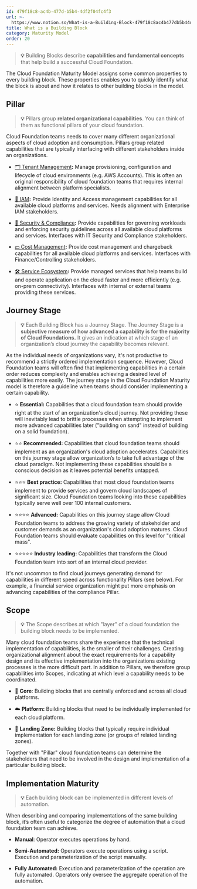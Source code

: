 ```yaml
---
id: 479f18c8-ac4b-477d-b5b4-4df2f04fc4f3
url: >-
  https://www.notion.so/What-is-a-Building-Block-479f18c8ac4b477db5b44df2f04fc4f3
title: What is a Building Block
category: Maturity Model
order: 20
---
```


> **💡** Building Blocks describe **capabilities and fundamental concepts** that help build a successful Cloud Foundation.

The Cloud Foundation Maturity Model assigns some common properties to every building block. These properties enables you to quickly identify what the block is about and how it relates to other building blocks in the model.

## Pillar

> **💡** Pillars group **related organizational capabilities**. You can think of them as functional pillars of your cloud foundation.

Cloud Foundation teams needs to cover many different organizational aspects of cloud adoption and consumption. Pillars group related capabilities that are typically interfacing with different stakeholders inside an organizations.

- [🗂 Tenant Management](/maturity-model/tenant-management/readme.md)**:** Manage provisioning, configuration and lifecycle of cloud environments (e.g. AWS Accounts). This is often an original responsibility of cloud foundation teams that requires internal alignment between platform specialists.

- [🔐 IAM](/maturity-model/iam/readme.md)**:** Provide Identity and Access management capabilities for all available cloud platforms and services. Needs alignment with Enterprise IAM stakeholders.

- [🔖 Security & Compliance](/maturity-model/security-and-compliance/readme.md)**:** Provide capabilities for governing workloads and enforcing security guidelines across all available cloud platforms and services.  Interfaces with IT Security and Compliance stakeholders.

- [💵 Cost Management](/maturity-model/cost-management/readme.md)**:** Provide cost management and chargeback capabilities for all available cloud platforms and services. Interfaces with Finance/Controlling stakeholders.

- [🛠 Service Ecosystem](/maturity-model/service-ecosystem/readme.md)**:** Provide managed services that help teams build and operate application on the cloud faster and more efficiently (e.g. on-prem connectivity). Interfaces with internal or external teams providing these services. 

## Journey Stage

> **💡** Each Building Block has a Journey Stage. The Journey Stage is a **subjective measure of how advanced a capability is for the majority of Cloud Foundations.** It gives an indication at which stage of an organization’s cloud journey the capability becomes relevant.

As the individual needs of organizations vary, it's not productive to recommend a strictly ordered implementation sequence. However, Cloud Foundation teams will often find that implementing capabilities in a certain order reduces complexity and enables achieving a desired level of capabilities more easily. The journey stage in the Cloud Foundation Maturity model is therefore a guideline when teams should consider implementing a certain capability.

- ⭐️ **Essential:** Capabilities that a cloud foundation team should provide right at the start of an organization's cloud journey. Not providing these will inevitably lead to brittle processes when attempting to implement more advanced capabilities later ("building on sand" instead of building on a solid foundation). 

- ⭐️⭐️ **Recommended:** Capabilities that cloud foundation teams should implement as an organization's cloud adoption accelerates. Capabilities on this journey stage allow organization’s to take full advantage of the cloud paradigm. Not implementing these capabilities should be a conscious decision as it leaves potential benefits untapped.

- ⭐️⭐️⭐️ **Best practice:** Capabilities that most cloud foundation teams implement to provide services and govern cloud landscapes of significant size. Cloud Foundation teams looking into these capabilities typically serve well over 100 internal customers.

- ⭐️⭐️⭐️⭐️ **Advanced:** Capabilities on this journey stage allow Cloud Foundation teams to address the growing variety of stakeholder and customer demands as an organization's cloud adoption matures. Cloud Foundation teams should evaluate capabilities on this level  for "critical mass".

- ⭐️⭐️⭐️⭐️⭐️ **Industry leading:** Capabilities that transform the Cloud Foundation team into sort of an internal cloud provider.

It's not uncommon to find cloud journeys generating demand for capabilities in different speed across functionality Pillars (see below). For example, a financial service organization might put more emphasis on advancing capabilities of the compliance Pillar. 

## Scope

> **💡** The Scope describes at which "layer" of a cloud foundation the building block needs to be implemented.

Many cloud foundation teams share the experience that the technical implementation of capabilities, is the smaller of their challenges. Creating organizational alignment about the exact requirements for a capability design and its effective implementation into the organizations existing processes is the more difficult part. In addition to Pillars, we therefore group capabilities into Scopes, indicating at which level a capability needs to be coordinated.

- 🏢 **Core**: Building blocks that are centrally enforced and across all cloud platforms.

- ☁️ **Platform:** Building blocks that need to be individually implemented for each cloud platform.

- 🛬 **Landing Zone:** Building blocks that typically require individual implementation for each landing zone (or groups of related landing zones).

Together with "Pillar" cloud foundation teams can determine the stakeholders that need to be involved in the design and implementation of a particular building block.

## Implementation Maturity

> **💡** Each building block can be implemented in different levels of automation.

When describing and comparing implementations of the same building block, it’s often useful to categorize the degree of automation that a cloud foundation team can achieve.

- **Manual**: Operator executes operations by hand.

- **Semi-Automated:** Operators execute operations using a script. Execution and parameterization of the script manually.

- **Fully Automated:** Execution and parameterization of the operation are fully automated. Operators only oversee the aggregate operation of the automation. 




